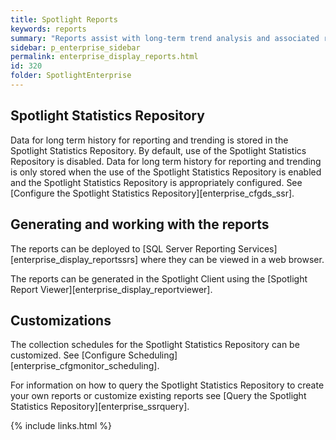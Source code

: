 ```yaml
---
title: Spotlight Reports
keywords: reports
summary: "Reports assist with long-term trend analysis and associated reporting."
sidebar: p_enterprise_sidebar
permalink: enterprise_display_reports.html
id: 320
folder: SpotlightEnterprise
---
```



## Spotlight Statistics Repository

Data for long term history for reporting and trending is stored in the Spotlight Statistics Repository. By default, use of the Spotlight Statistics Repository is disabled. Data for long term history for reporting and trending is only stored when the use of the Spotlight Statistics Repository is enabled and the Spotlight Statistics Repository is appropriately configured. See [Configure the Spotlight Statistics Repository][enterprise_cfgds_ssr].


## Generating and working with the reports
The reports can be deployed to [SQL Server Reporting Services][enterprise_display_reportssrs] where they can be viewed in a web browser.

The reports can be generated in the Spotlight Client using the [Spotlight Report Viewer][enterprise_display_reportviewer].


## Customizations
The collection schedules for the Spotlight Statistics Repository can be customized. See [Configure Scheduling][enterprise_cfgmonitor_scheduling].

For information on how to query the Spotlight Statistics Repository to create your own reports or customize existing reports see [Query the Spotlight Statistics Repository][enterprise_ssrquery].



{% include links.html %}
